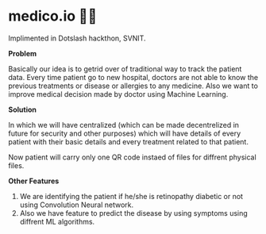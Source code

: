 # medico.io 👨‍⚕️
Implimented in Dotslash hackthon, SVNIT.

**Problem**

Basically our idea is to getrid over of traditional way to track the patient data.
Every time patient go to new hospital, doctors are not able to know the previous treatments or disease or allergies to any medicine.
Also we want to improve medical decision made by doctor using Machine Learning.

**Solution**

In which we will have centralized (which can be made decentrelized in future for security and other purposes) which will have details of every patient with their basic details and every treatment related to that patient.

Now patient will carry only one QR code instaed of files for diffrent physical files.

**Other Features**

1) We are identifying the patient if he/she is retinopathy diabetic or not using Convolution Neural network.
2) Also we have feature to predict the disease by using symptoms using diffrent ML algorithms.



